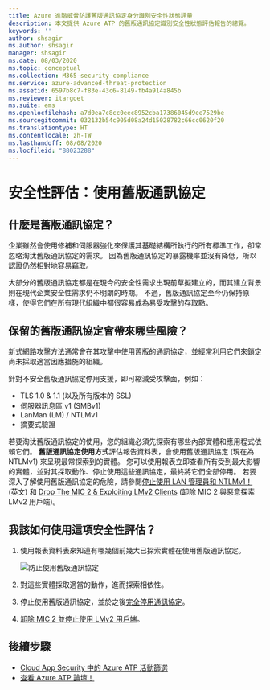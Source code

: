 ```yaml
---
title: Azure 進階威脅防護舊版通訊協定身分識別安全性狀態評量
description: 本文提供 Azure ATP 的舊版通訊協定識別安全性狀態評估報告的總覽。
keywords: ''
author: shsagir
ms.author: shsagir
manager: shsagir
ms.date: 08/03/2020
ms.topic: conceptual
ms.collection: M365-security-compliance
ms.service: azure-advanced-threat-protection
ms.assetid: 6597b8c7-f83e-43c6-8149-fb4a914a845b
ms.reviewer: itargoet
ms.suite: ems
ms.openlocfilehash: a7d0ea7c8cc0eec8952cba17386045d9ee7529be
ms.sourcegitcommit: 032132b54c905d08a24d15028782c66cc0620f20
ms.translationtype: HT
ms.contentlocale: zh-TW
ms.lasthandoff: 08/08/2020
ms.locfileid: "88023288"
---
```

# <a name="security-assessment-legacy-protocols-usage"></a>安全性評估：使用舊版通訊協定

## <a name="what-are-legacy-protocols"></a>什麼是舊版通訊協定？

企業雖然會使用修補和伺服器強化來保護其基礎結構所執行的所有標準工作，卻常忽略淘汰舊版通訊協定的需求。 因為舊版通訊協定的暴露機率並沒有降低，所以認證仍然相對地容易竊取。

大部分的舊版通訊協定都是在現今的安全性需求出現前草擬建立的，而其建立背景則在現代企業安全性需求仍不明朗的時期。 不過，舊版通訊協定至今仍保持原樣，使得它們在所有現代組織中都很容易成為易受攻擊的存取點。

## <a name="what-risks-do-retained-legacy-protocols-introduce"></a>保留的舊版通訊協定會帶來哪些風險？

新式網路攻擊方法通常會在其攻擊中使用舊版的通訊協定，並經常利用它們來鎖定尚未採取適當因應措施的組織。

針對不安全舊版通訊協定停用支援，即可縮減受攻擊面，例如：

- TLS 1.0 & 1.1 (以及所有版本的 SSL)
- 伺服器訊息區 v1 (SMBv1)
- LanMan (LM) / NTLMv1
- 摘要式驗證

若要淘汰舊版通訊協定的使用，您的組織必須先探索有哪些內部實體和應用程式依賴它們。 **舊版通訊協定使用方式**評估報告資料表，會使用舊版通訊協定 (現在為 NTLMv1) 來呈現最常探索到的實體。 您可以使用報表立即查看所有受到最大影響的實體，並對其採取動作、停止使用這些通訊協定，最終將它們全部停用。 若要深入了解使用舊版通訊協定的危險，請參閱[停止使用 LAN 管理員和 NTLMv1！](https://blogs.technet.microsoft.com/miriamxyra/2017/11/07/stop-using-lan-manager-and-ntlmv1/) (英文) 和 [Drop The MIC 2 & Exploiting LMv2 Clients](https://www.preempt.com/blog/active-directory-ntlm-attacks/) (卸除 MIC 2 與惡意探索 LMv2 用戶端)。

## <a name="how-do-i-use-this-security-assessment"></a>我該如何使用這項安全性評估？

1. 使用報表資料表來知道有哪幾個前幾大已探索實體在使用舊版通訊協定。

    ![防止使用舊版通訊協定](media/atp-cas-isp-legacy-protocols-2.png)
1. 對這些實體採取適當的動作，進而探索相依性。
1. 停止使用舊版通訊協定，並於之後[完全停用通訊協定](https://blogs.technet.microsoft.com/miriamxyra/2017/11/07/stop-using-lan-manager-and-ntlmv1/)。
1. [卸除 MIC 2 並停止使用 LMv2 用戶端](https://www.preempt.com/blog/active-directory-ntlm-attacks/)。

## <a name="next-steps"></a>後續步驟

- [Cloud App Security 中的 Azure ATP 活動篩選](atp-activities-filtering-mcas.md)
- [查看 Azure ATP 論壇！](https://aka.ms/azureatpcommunity)
